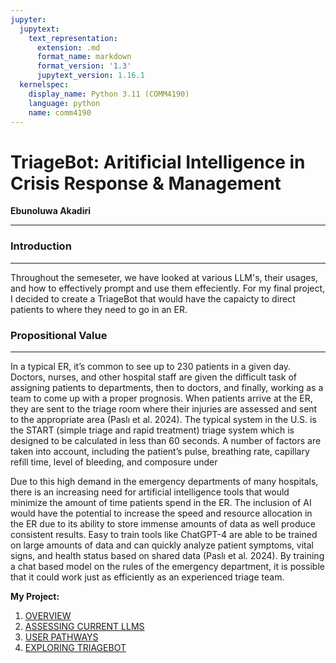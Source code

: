 ```yaml
---
jupyter:
  jupytext:
    text_representation:
      extension: .md
      format_name: markdown
      format_version: '1.3'
      jupytext_version: 1.16.1
  kernelspec:
    display_name: Python 3.11 (COMM4190)
    language: python
    name: comm4190
---
```


# TriageBot: Aritificial Intelligence in Crisis Response & Management 
**Ebunoluwa Akadiri**
***


### Introduction
***

Throughout the semeseter, we have looked at various LLM's, their usages, and how to effectively prompt and use them effeciently. For my final project, I decided to create a TriageBot that would have the capaicty to direct patients to where they need to go in an ER. 

### Propositional Value
***

In a typical ER, it’s common to see up to 230 patients in a given day. Doctors, nurses, and other hospital staff are given the difficult task of assigning patients to departments, then to doctors, and finally, working as a team to come up with a proper prognosis. When patients arrive at the ER, they are sent to the triage room where their injuries are assessed and sent to the appropriate area (Paslı et al. 2024). The typical system in the U.S. is the START (simple triage and rapid treatment) triage system which is designed to be calculated in less than 60 seconds. A number of factors are taken into account, including the patient’s pulse, breathing rate, capillary refill time, level of bleeding, and composure under

Due to this high demand in the emergency departments of many hospitals, there is an increasing need for artificial intelligence tools that would minimize the amount of time patients spend in the ER. The inclusion of AI would have the potential to increase the speed and resource allocation in the ER due to its ability to store immense amounts of data as well produce consistent results. Easy to train tools like ChatGPT-4 are able to be trained on large amounts of data and can quickly analyze patient symptoms, vital signs, and health status based on shared data (Paslı et al. 2024). By training a chat based model on the rules of the emergency department, it is possible that it could work just as efficiently as an experienced triage team. 

**My Project:**
1. [OVERVIEW](https://commjhub.asc.upenn.edu/hub/user-redirect/lab/tree/comm4190_S24/COMM4190%20Final%20Project%20-%20Developing%20a%20Triage%20ChatBot%20/Overview.ipynb)
2. [ASSESSING CURRENT LLMS](https://commjhub.asc.upenn.edu/hub/user-redirect/lab/tree/comm4190_S24/COMM4190%20Final%20Project%20-%20Developing%20a%20Triage%20ChatBot%20/Assessing%20Current%20LLMs.ipynb)
3. [USER PATHWAYS](https://commjhub.asc.upenn.edu/hub/user-redirect/lab/tree/comm4190_S24/COMM4190%20Final%20Project%20-%20Developing%20a%20Triage%20ChatBot%20/User%20Pathways.ipynb)
4. [EXPLORING TRIAGEBOT](https://commjhub.asc.upenn.edu/hub/user-redirect/lab/tree/comm4190_S24/COMM4190%20Final%20Project%20-%20Developing%20a%20Triage%20ChatBot%20/Exploring%20TriageBot.ipynb)


```python

```
